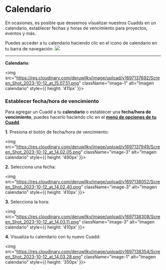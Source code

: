# Calendario

En ocasiones, es posible que deseemos visualizar nuestros Cuadds en un calendario, establecer fechas y horas de vencimiento para proyectos, eventos y más.

<div className="alignment-icons">
Puedes acceder a tu calendario haciendo clic en el icono de calendario en tu barra de navegación.
 <img className="image-icon" src="https://res.cloudinary.com/deruwllkv/image/upload/v1695929332/Screen_Shot_2023-09-28_at_15.21.58.png"></img> 
</div>

--- 

**Calendario**: 

 <img src="https://res.cloudinary.com/deruwllkv/image/upload/v1697137692/Screen_Shot_2023-10-12_at_15.07.51.png" className="image-1" alt="Imagen calendario" style={{ height: '411px' }}></img> 

### Establecer fecha/hora de vencimiento

Para agregar un Cuadd a tu **calendario** o establecer una **fecha/hora de vencimiento**, puedes hacerlo haciendo clic en el [**menú de opciones de tu Cuadd**](./CuaddOptionMenu.md). 

**1.** Presiona el botón de fecha/hora de vencimiento:

<img src="https://res.cloudinary.com/deruwllkv/image/upload/v1697137949/Screen_Shot_2023-10-12_at_14.02.05.png" className="image-3" alt="Imagen calendario" style={{ height: '490px' }}></img>

**2.** Selecciona una fecha:

<img src="https://res.cloudinary.com/deruwllkv/image/upload/v1697138052/Screen_Shot_2023-10-12_at_14.02.40.png" className="image-3" alt="Imagen calendario" style={{ height: '410px' }}></img>

**3.** Selecciona la hora:

<img src="https://res.cloudinary.com/deruwllkv/image/upload/v1697138308/Screen_Shot_2023-10-12_at_14.03.11.png" className="image-3" alt="Imagen calendario" style={{ height: '410px' }}></img>

**4.** Visualiza tu calendario con tu nuevo Cuadd:

<img src="https://res.cloudinary.com/deruwllkv/image/upload/v1697138354/Screen_Shot_2023-10-12_at_14.03.28.png" className="image-1"  alt="Imagen calendario" style={{ height: '350px' }}></img>